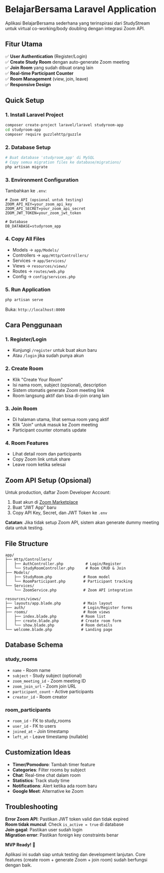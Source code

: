 # BelajarBersama Laravel Application

Aplikasi BelajarBersama sederhana yang terinspirasi dari StudyStream untuk virtual co-working/body doubling dengan integrasi Zoom API.

## Fitur Utama

✅ **User Authentication** (Register/Login)  
✅ **Create Study Room** dengan auto-generate Zoom meeting  
✅ **Join Room** yang sudah dibuat orang lain  
✅ **Real-time Participant Counter**  
✅ **Room Management** (view, join, leave)  
✅ **Responsive Design**  

## Quick Setup

### 1. Install Laravel Project
```bash
composer create-project laravel/laravel studyroom-app
cd studyroom-app
composer require guzzlehttp/guzzle
```

### 2. Database Setup
```bash
# Buat database 'studyroom_app' di MySQL
# Copy semua migration files ke database/migrations/
php artisan migrate
```

### 3. Environment Configuration
Tambahkan ke `.env`:
```env
# Zoom API (opsional untuk testing)
ZOOM_API_KEY=your_zoom_api_key
ZOOM_API_SECRET=your_zoom_api_secret  
ZOOM_JWT_TOKEN=your_zoom_jwt_token

# Database
DB_DATABASE=studyroom_app
```

### 4. Copy All Files
- Models → `app/Models/`
- Controllers → `app/Http/Controllers/`
- Services → `app/Services/`  
- Views → `resources/views/`
- Routes → `routes/web.php`
- Config → `config/services.php`

### 5. Run Application
```bash
php artisan serve
```

Buka: `http://localhost:8000`

## Cara Penggunaan

### 1. Register/Login
- Kunjungi `/register` untuk buat akun baru
- Atau `/login` jika sudah punya akun

### 2. Create Room
- Klik "Create Your Room"
- Isi nama room, subject (opsional), description
- Sistem otomatis generate Zoom meeting link
- Room langsung aktif dan bisa di-join orang lain

### 3. Join Room
- Di halaman utama, lihat semua room yang aktif
- Klik "Join" untuk masuk ke Zoom meeting
- Participant counter otomatis update

### 4. Room Features
- Lihat detail room dan participants
- Copy Zoom link untuk share
- Leave room ketika selesai

## Zoom API Setup (Opsional)

Untuk production, daftar Zoom Developer Account:

1. Buat akun di [Zoom Marketplace](https://marketplace.zoom.us/)
2. Buat "JWT App" baru
3. Copy API Key, Secret, dan JWT Token ke `.env`

**Catatan**: Jika tidak setup Zoom API, sistem akan generate dummy meeting data untuk testing.

## File Structure

```
app/
├── Http/Controllers/
│   ├── AuthController.php          # Login/Register
│   └── StudyRoomController.php     # Room CRUD & Join
├── Models/
│   ├── StudyRoom.php              # Room model
│   └── RoomParticipant.php        # Participant tracking
└── Services/
    └── ZoomService.php            # Zoom API integration

resources/views/
├── layouts/app.blade.php          # Main layout
├── auth/                          # Login/Register forms
├── rooms/                         # Room views
│   ├── index.blade.php           # Room list
│   ├── create.blade.php          # Create room form
│   └── show.blade.php            # Room details
└── welcome.blade.php             # Landing page
```

## Database Schema

### study_rooms
- `name` - Room name
- `subject` - Study subject (optional)
- `zoom_meeting_id` - Zoom meeting ID
- `zoom_join_url` - Zoom join URL
- `participant_count` - Active participants
- `creator_id` - Room creator

### room_participants  
- `room_id` - FK to study_rooms
- `user_id` - FK to users
- `joined_at` - Join timestamp
- `left_at` - Leave timestamp (nullable)

## Customization Ideas

- **Timer/Pomodoro**: Tambah timer feature
- **Categories**: Filter rooms by subject
- **Chat**: Real-time chat dalam room
- **Statistics**: Track study time
- **Notifications**: Alert ketika ada room baru
- **Google Meet**: Alternative ke Zoom

## Troubleshooting

**Error Zoom API**: Pastikan JWT token valid dan tidak expired  
**Room tidak muncul**: Check `is_active = true` di database  
**Join gagal**: Pastikan user sudah login  
**Migration error**: Pastikan foreign key constraints benar

**MVP Ready!** 🚀 

Aplikasi ini sudah siap untuk testing dan development lanjutan. Core features (create room + generate Zoom + join room) sudah berfungsi dengan baik.
